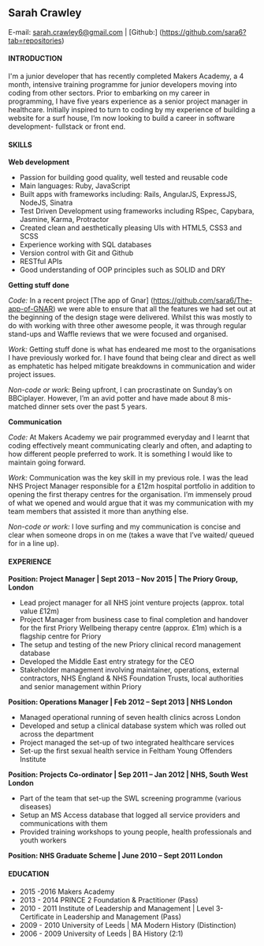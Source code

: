 <h2>Sarah Crawley</h2>

E-mail:	sarah.crawley6@gmail.com | [Github:]	(https://github.com/sara6?tab=repositories)

<h4>INTRODUCTION</h4>

I'm a junior developer that has recently completed Makers Academy, a 4 month, intensive training programme for junior developers moving into coding from other sectors. Prior to embarking on my career in programming, I have five years experience as a senior project manager in healthcare. Initially inspired to turn to coding by my experience of building a website for a surf house, I’m now looking to build a career in software development- fullstack or front end.

<h4>SKILLS</h4>

**Web development**

* Passion for building good quality, well tested and reusable code
* Main languages: Ruby, JavaScript
* Built apps with frameworks including: Rails,  AngularJS, ExpressJS,  NodeJS, Sinatra
* Test Driven Development using frameworks including RSpec, Capybara, Jasmine, Karma, Protractor
* Created clean and aesthetically pleasing UIs with HTML5, CSS3 and SCSS
* Experience working with SQL databases
* Version control with Git and Github
* RESTful APIs
* Good understanding of OOP principles such as SOLID and DRY

**Getting stuff done**

_Code:_ In a recent project [The app of Gnar] (https://github.com/sara6/The-app-of-GNAR) we were able to ensure that all the features we had set out at the beginning of the design stage were delivered. Whilst this was mostly to do with working with three other awesome people, it was through regular stand-ups and Waffle reviews that we were focused and organised.

_Work:_ Getting stuff done is what has endeared me most to the organisations I have previously worked for. I have found that being clear and direct as well as emphatetic has helped mitigate breakdowns in communication and wider project issues.

_Non-code or work:_ Being upfront, I can procrastinate on Sunday’s on BBCiplayer. However, I’m an avid potter and have made about 8 mis-matched dinner sets over the past 5 years.

**Communication**

_Code:_ At Makers Academy we pair programmed everyday and I learnt that coding effectively meant communicating clearly and often, and adapting to how different people preferred to work. It is something I would like to maintain going forward.

_Work:_ Communication was the key skill in my previous role. I was the lead NHS Project Manager responsible for a £12m hospital portfolio in addition to opening the first therapy centres for the organisation. I’m immensely proud of what we opened and would argue that it was my communication with my team members that assisted it more than anything else.

_Non-code or work:_ I love surfing and my communication is concise and clear when someone drops in on me (takes a wave that I’ve waited/ queued for in a line up).

<h4>EXPERIENCE</h4>

**Position: Project Manager | Sept 2013 – Nov 2015 | The Priory Group, London**

* Lead project manager for all NHS joint venture projects (approx. total value £12m)
* Project Manager from business case to final completion and handover for the first Priory Wellbeing therapy centre (approx. £1m) which is a flagship centre for Priory
* The setup and testing of the new Priory clinical record management database
* Developed the Middle East entry strategy for the CEO
* Stakeholder management involving maintainer, operations, external contractors, NHS England & NHS Foundation Trusts, local authorities and senior management within Priory


**Position: Operations Manager | Feb 2012 – Sept 2013 | NHS London**

* Managed operational running of seven health clinics across London
* Developed and setup a clinical database system which was rolled out across the department
* Project managed the set-up of two integrated healthcare services
* Set-up the first sexual health service in Feltham Young Offenders Institute


**Position: Projects Co-ordinator | Sep 2011 – Jan 2012	| NHS, South West London**

* Part of the team that set-up the SWL screening programme (various diseases)
* Setup an MS Access database that logged all service providers and communications with them
* Provided training workshops to young people, health professionals and youth workers

**Position: NHS Graduate Scheme | June 2010 – Sept 2011	London**


<h4>EDUCATION</h4>

* 2015 -2016		Makers Academy
* 2013 - 2014		PRINCE 2 Foundation & Practitioner (Pass)
* 2010 - 2011		Institute of Leadership and Management | Level 3- Certificate in Leadership and Management (Pass)
* 2009 - 2010		University of Leeds | MA Modern History (Distinction)
* 2006 - 2009		University of Leeds | BA History (2:1)

